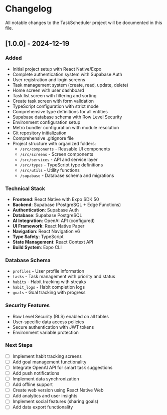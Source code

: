 # Changelog

All notable changes to the TaskScheduler project will be documented in this file.

## [1.0.0] - 2024-12-19

### Added
- Initial project setup with React Native/Expo
- Complete authentication system with Supabase Auth
- User registration and login screens
- Task management system (create, read, update, delete)
- Home screen with user dashboard
- Task list screen with filtering and sorting
- Create task screen with form validation
- TypeScript configuration with strict mode
- Comprehensive type definitions for all entities
- Supabase database schema with Row Level Security
- Environment configuration setup
- Metro bundler configuration with module resolution
- Git repository initialization
- Comprehensive .gitignore file
- Project structure with organized folders:
  - `/src/components` - Reusable UI components
  - `/src/screens` - Screen components
  - `/src/services` - API and service layer
  - `/src/types` - TypeScript type definitions
  - `/src/utils` - Utility functions
  - `/supabase` - Database schema and migrations

### Technical Stack
- **Frontend**: React Native with Expo SDK 50
- **Backend**: Supabase (PostgreSQL + Edge Functions)
- **Authentication**: Supabase Auth
- **Database**: Supabase PostgreSQL
- **AI Integration**: OpenAI API (configured)
- **UI Framework**: React Native Paper
- **Navigation**: React Navigation v6
- **Type Safety**: TypeScript
- **State Management**: React Context API
- **Build System**: Expo CLI

### Database Schema
- `profiles` - User profile information
- `tasks` - Task management with priority and status
- `habits` - Habit tracking with streaks
- `habit_logs` - Habit completion logs
- `goals` - Goal tracking with progress

### Security Features
- Row Level Security (RLS) enabled on all tables
- User-specific data access policies
- Secure authentication with JWT tokens
- Environment variable protection

### Next Steps
- [ ] Implement habit tracking screens
- [ ] Add goal management functionality
- [ ] Integrate OpenAI API for smart task suggestions
- [ ] Add push notifications
- [ ] Implement data synchronization
- [ ] Add offline support
- [ ] Create web version using React Native Web
- [ ] Add analytics and user insights
- [ ] Implement social features (sharing goals)
- [ ] Add data export functionality 